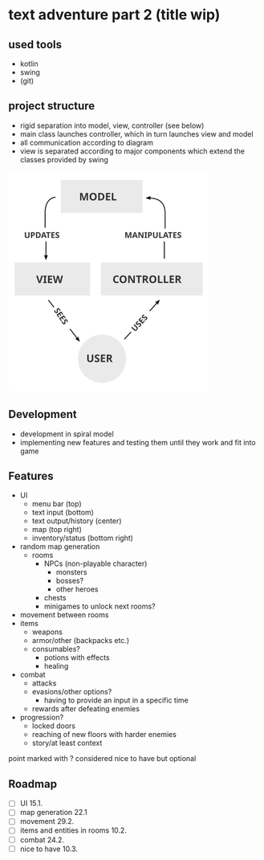 # text adventure part 2 (title wip)

## used tools

- kotlin
- swing
- (git)

## project structure

- rigid separation into model, view, controller (see below)
- main class launches controller, which in turn launches view and model
- all communication according to diagram
- view is separated according to major components which extend the classes provided by swing

<img src="res/mvc.png" alt="model-view-controller concept" width="400">

## Development
- development in spiral model
- implementing new features and testing them until they work and fit into game

## Features
- UI
  - menu bar (top)
  - text input (bottom)
  - text output/history (center)
  - map (top right)
  - inventory/status (bottom right)
- random map generation
  - rooms
    - NPCs (non-playable character)
      - monsters
      - bosses?
      - other heroes
    - chests
    - minigames to unlock next rooms?
- movement between rooms
- items
  - weapons
  - armor/other (backpacks etc.)
  - consumables?
    - potions with effects
    - healing
- combat
  - attacks
  - evasions/other options?
    - having to provide an input in a specific time
  - rewards after defeating enemies
- progression?
  - locked doors
  - reaching of new floors with harder enemies
  - story/at least context

point marked with ? considered nice to have but optional


## Roadmap
- [ ] UI 15.1.
- [ ] map generation 22.1
- [ ] movement 29.2.
- [ ] items and entities in rooms 10.2.
- [ ] combat 24.2.
- [ ] nice to have 10.3.